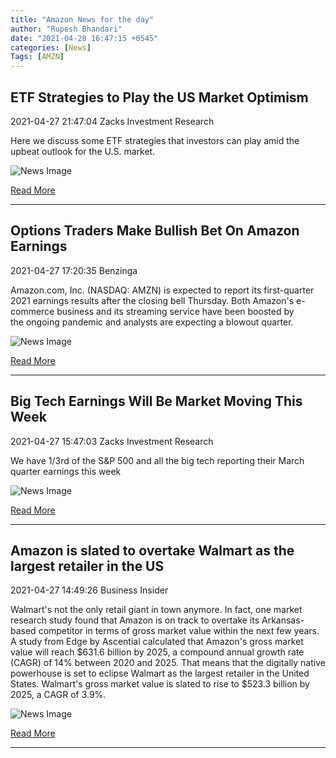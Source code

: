 ```yaml
---
title: "Amazon News for the day"
author: "Rupesh Bhandari"
date: "2021-04-28 16:47:15 +0545"
categories: [News]
Tags: [AMZN]
---
```


## ETF Strategies to Play the US Market Optimism

2021-04-27 21:47:04 Zacks Investment Research

Here we discuss some ETF strategies that investors can play amid the upbeat outlook for the U.S. market.

![News Image](https://cdn.snapi.dev/images/v1/n/e/computer-electronic7-788817.jpg)

[Read More](https://www.zacks.com/stock/news/1464313/etf-strategies-to-play-the-us-market-optimism)

---
        
## Options Traders Make Bullish Bet On Amazon Earnings

2021-04-27 17:20:35 Benzinga

Amazon.com, Inc. (NASDAQ: AMZN) is expected to report its first-quarter 2021 earnings results after the closing bell Thursday. Both Amazon's e-commerce business and its streaming service have been boosted by the ongoing pandemic and analysts are expecting a blowout quarter.

![News Image](https://cdn.snapi.dev/images/v1/5/w/dndwkqd-1-788480.jpg)

[Read More](https://www.benzinga.com/news/earnings/21/04/20819528/options-traders-make-bullish-bet-on-amazon-earnings)

---
        
## Big Tech Earnings Will Be Market Moving This Week

2021-04-27 15:47:03 Zacks Investment Research

We have 1/3rd of the S&P 500 and all the big tech reporting their March quarter earnings this week

![News Image](https://cdn.snapi.dev/images/v1/t/r/computer-electronic5-788052.jpg)

[Read More](https://www.zacks.com/stock/news/1463001/big-tech-earnings-will-be-market-moving-this-week)

---
        
## Amazon is slated to overtake Walmart as the largest retailer in the US

2021-04-27 14:49:26 Business Insider

Walmart's not the only retail giant in town anymore. In fact, one market research study found that Amazon is on track to overtake its Arkansas-based competitor in terms of gross market value within the next few years.  A study from Edge by Ascential calculated that Amazon's gross market value will reach $631.6 billion by 2025, a compound annual growth rate (CAGR) of 14% between 2020 and 2025. That means that the digitally native powerhouse is set to eclipse Walmart as the largest retailer in the United States. Walmart's gross market value is slated to rise to $523.3 billion by 2025, a CAGR of 3.9%.

![News Image](https://cdn.snapi.dev/images/v1/a/m/amazon-is-slated-to-overtake-walmart-as-the-largest-retailer-in-the-us-787971.jpg)

[Read More](https://www.businessinsider.com/amazon-walmart-retail-retailer-sales-comparison-winner-2021-4)

---
        